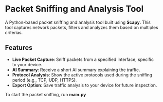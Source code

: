 # Packet Sniffing and Analysis Tool

A Python-based packet sniffing and analysis tool built using **Scapy**. This tool captures network packets, filters and analyzes them based on multiples criterias.

## Features

- **Live Packet Capture**: Sniff packets from a specified interface, specific to your device.
- **AI Summary**: Receive a short AI summary explaining the traffic.
- **Protocol Analysis**: Show the active protocols used during the sniffing period (e.g., TCP, UDP, HTTPS).
- **Export Option**: Save traffic analysis to your device for future inspection.

To start the packet sniffing, run **main.py**
